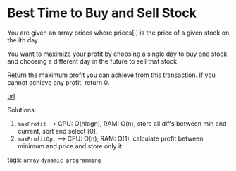 # Best Time to Buy and Sell Stock

You are given an array prices where prices[i] is the price of a given stock on the ith day.

You want to maximize your profit by choosing a single day to buy one stock and choosing a different day in the future to sell that stock.

Return the maximum profit you can achieve from this transaction. If you cannot achieve any profit, return 0.

[url](https://leetcode.com/problems/best-time-to-buy-and-sell-stock/description/)

Solutions:
1. `maxProfit` --> CPU: O(nlogn), RAM: O(n), store all diffs between min and current, sort and select [0].
1. `maxProfitOpt` --> CPU: O(n), RAM: O(1), calculate profit between minimum and price and store only it.

tags:
`array` `dynamic programming`